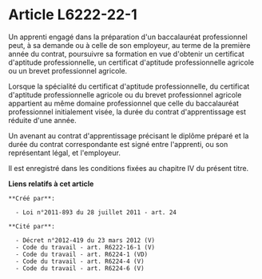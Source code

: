 # Article L6222-22-1

Un apprenti engagé dans la préparation d'un baccalauréat professionnel peut, à sa demande ou à celle de son employeur, au
terme de la première année du contrat, poursuivre sa formation en vue d'obtenir un certificat d'aptitude professionnelle, un
certificat d'aptitude professionnelle agricole ou un brevet professionnel agricole.

Lorsque la spécialité du certificat d'aptitude professionnelle, du certificat d'aptitude professionnelle agricole ou du
brevet professionnel agricole appartient au même domaine professionnel que celle du baccalauréat professionnel initialement
visée, la durée du contrat d'apprentissage est réduite d'une année.

Un avenant au contrat d'apprentissage précisant le diplôme préparé et la durée du contrat correspondante est signé entre
l'apprenti, ou son représentant légal, et l'employeur.

Il est enregistré dans les conditions fixées au chapitre IV du présent titre.

**Liens relatifs à cet article**

	**Créé par**:

	  - Loi n°2011-893 du 28 juillet 2011 - art. 24

	**Cité par**:

	  - Décret n°2012-419 du 23 mars 2012 (V)
	  - Code du travail - art. R6222-16-1 (V)
	  - Code du travail - art. R6224-1 (VD)
	  - Code du travail - art. R6224-4 (V)
	  - Code du travail - art. R6224-6 (V)
